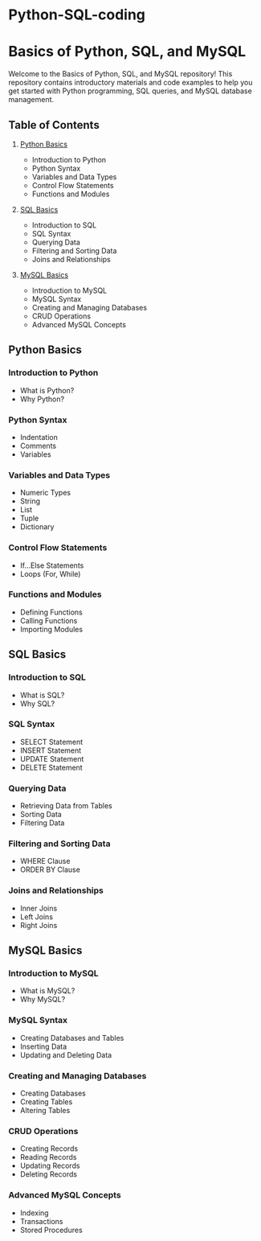 # Python-SQL-coding
# Basics of Python, SQL, and MySQL

Welcome to the Basics of Python, SQL, and MySQL repository! This repository contains introductory materials and code examples to help you get started with Python programming, SQL queries, and MySQL database management.

## Table of Contents

1. [Python Basics](#python-basics)
    - Introduction to Python
    - Python Syntax
    - Variables and Data Types
    - Control Flow Statements
    - Functions and Modules

2. [SQL Basics](#sql-basics)
    - Introduction to SQL
    - SQL Syntax
    - Querying Data
    - Filtering and Sorting Data
    - Joins and Relationships

3. [MySQL Basics](#mysql-basics)
    - Introduction to MySQL
    - MySQL Syntax
    - Creating and Managing Databases
    - CRUD Operations
    - Advanced MySQL Concepts

## Python Basics

### Introduction to Python
- What is Python?
- Why Python?

### Python Syntax
- Indentation
- Comments
- Variables

### Variables and Data Types
- Numeric Types
- String
- List
- Tuple
- Dictionary

### Control Flow Statements
- If...Else Statements
- Loops (For, While)

### Functions and Modules
- Defining Functions
- Calling Functions
- Importing Modules

## SQL Basics

### Introduction to SQL
- What is SQL?
- Why SQL?

### SQL Syntax
- SELECT Statement
- INSERT Statement
- UPDATE Statement
- DELETE Statement

### Querying Data
- Retrieving Data from Tables
- Sorting Data
- Filtering Data

### Filtering and Sorting Data
- WHERE Clause
- ORDER BY Clause

### Joins and Relationships
- Inner Joins
- Left Joins
- Right Joins

## MySQL Basics

### Introduction to MySQL
- What is MySQL?
- Why MySQL?

### MySQL Syntax
- Creating Databases and Tables
- Inserting Data
- Updating and Deleting Data

### Creating and Managing Databases
- Creating Databases
- Creating Tables
- Altering Tables

### CRUD Operations
- Creating Records
- Reading Records
- Updating Records
- Deleting Records

### Advanced MySQL Concepts
- Indexing
- Transactions
- Stored Procedures



